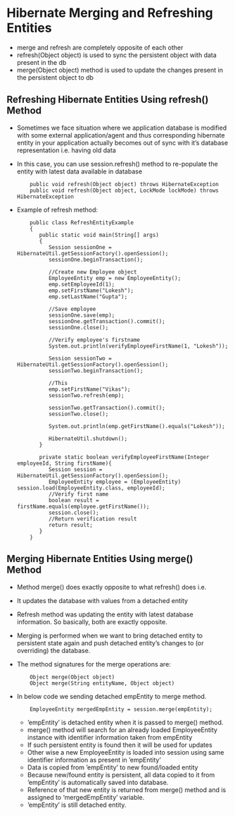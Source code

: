 #	Hibernate Merging and Refreshing Entities

-	merge and refresh are completely opposite of each other
-	refresh(Object object) is used to sync the persistent object with data present in the db
-	merge(Object object) method is used to update the changes present in the persistent object to db


##	Refreshing Hibernate Entities Using refresh() Method

-	Sometimes we face situation where we application database is modified with some external application/agent and thus corresponding hibernate entity in your application actually becomes out of sync with it’s database representation i.e. having old data
- 	In this case, you can use session.refresh() method to re-populate the entity with latest data available in database


			public void refresh(Object object) throws HibernateException
			public void refresh(Object object, LockMode lockMode) throws HibernateException

-	Example of refresh method:

			public class RefreshEntityExample
			{
			   public static void main(String[] args)
			   {
				  Session sessionOne = HibernateUtil.getSessionFactory().openSession();
				  sessionOne.beginTransaction();
				   
				  //Create new Employee object
				  EmployeeEntity emp = new EmployeeEntity();
				  emp.setEmployeeId(1);
				  emp.setFirstName("Lokesh");
				  emp.setLastName("Gupta");
				   
				  //Save employee
				  sessionOne.save(emp);
				  sessionOne.getTransaction().commit();
				  sessionOne.close();
				   
				  //Verify employee's firstname
				  System.out.println(verifyEmployeeFirstName(1, "Lokesh"));
				   
				  Session sessionTwo = HibernateUtil.getSessionFactory().openSession();
				  sessionTwo.beginTransaction();
				   
				  //This
				  emp.setFirstName("Vikas");
				  sessionTwo.refresh(emp);
				   
				  sessionTwo.getTransaction().commit();
				  sessionTwo.close();
				   
				  System.out.println(emp.getFirstName().equals("Lokesh"));
				   
				  HibernateUtil.shutdown();
			   } 
				
			   private static boolean verifyEmployeeFirstName(Integer employeeId, String firstName){
				  Session session = HibernateUtil.getSessionFactory().openSession();
				  EmployeeEntity employee = (EmployeeEntity) session.load(EmployeeEntity.class, employeeId);
				  //Verify first name
				  boolean result = firstName.equals(employee.getFirstName());
				  session.close();
				  //Return verification result
				  return result;
			   }
			}
			

##	Merging Hibernate Entities Using merge() Method


-	Method merge() does exactly opposite to what refresh() does i.e. 
-	It updates the database with values from a detached entity
-	Refresh method was updating the entity with latest database information. So basically, both are exactly opposite.

-	Merging is performed when we want to bring detached entity to persistent state again and push detached entity’s changes to (or overriding) the database. 
-	The method signatures for the merge operations are:
	
			Object merge(Object object)
			Object merge(String entityName, Object object)

- 	In below code we sending detached empEntity to merge method.

			EmployeeEntity mergedEmpEntity = session.merge(empEntity);
			
			
	-	’empEntity’ is detached entity when it is passed to merge() method.
	-	merge() method will search for an already loaded EmployeeEntity instance with identifier information taken from empEntity
	-	If such persistent entity is found then it will be used for updates
	-	Other wise a new EmployeeEntity is loaded into session using same identifier information as present in ’empEntity’
	-	Data is copied from ’empEntity’ to new found/loaded entity
	-	Because new/found entity is persistent, all data copied to it from ’empEntity’ is automatically saved into database.
	-	Reference of that new entity is returned from merge() method and is assigned to ‘mergedEmpEntity’ variable.
	-	’empEntity’ is still detached entity.

	
			
			
			